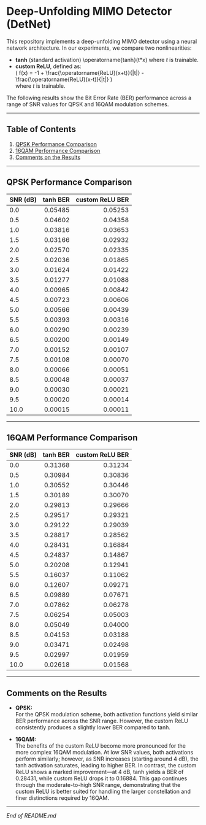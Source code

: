 # Deep-Unfolding MIMO Detector (DetNet)

This repository implements a deep-unfolding MIMO detector using a neural network architecture. In our experiments, we compare two nonlinearities:
- **tanh** (standard activation)
  \operatorname{tanh}(t*x)
  where *t* is trainable.
- **custom ReLU**, defined as:  
  \( f(x) = -1 + \frac{\operatorname{ReLU}(x+t)}{|t|} - \frac{\operatorname{ReLU}(x-t)}{|t|} \)  
  where *t* is trainable.

The following results show the Bit Error Rate (BER) performance across a range of SNR values for QPSK and 16QAM modulation schemes.

---

## Table of Contents

1. [QPSK Performance Comparison](#qpsk-performance-comparison)
2. [16QAM Performance Comparison](#16qam-performance-comparison)
3. [Comments on the Results](#comments-on-the-results)

---

## QPSK Performance Comparison

| SNR (dB) | tanh BER  | custom ReLU BER |
|----------|----------:|----------------:|
| 0.0      | 0.05485   | 0.05253         |
| 0.5      | 0.04602   | 0.04358         |
| 1.0      | 0.03816   | 0.03653         |
| 1.5      | 0.03166   | 0.02932         |
| 2.0      | 0.02570   | 0.02335         |
| 2.5      | 0.02036   | 0.01865         |
| 3.0      | 0.01624   | 0.01422         |
| 3.5      | 0.01277   | 0.01088         |
| 4.0      | 0.00965   | 0.00842         |
| 4.5      | 0.00723   | 0.00606         |
| 5.0      | 0.00566   | 0.00439         |
| 5.5      | 0.00393   | 0.00316         |
| 6.0      | 0.00290   | 0.00239         |
| 6.5      | 0.00200   | 0.00149         |
| 7.0      | 0.00152   | 0.00107         |
| 7.5      | 0.00108   | 0.00070         |
| 8.0      | 0.00066   | 0.00051         |
| 8.5      | 0.00048   | 0.00037         |
| 9.0      | 0.00030   | 0.00021         |
| 9.5      | 0.00020   | 0.00014         |
| 10.0     | 0.00015   | 0.00011         |

---

## 16QAM Performance Comparison

| SNR (dB) | tanh BER  | custom ReLU BER |
|----------|----------:|----------------:|
| 0.0      | 0.31368   | 0.31234         |
| 0.5      | 0.30984   | 0.30836         |
| 1.0      | 0.30552   | 0.30446         |
| 1.5      | 0.30189   | 0.30070         |
| 2.0      | 0.29813   | 0.29666         |
| 2.5      | 0.29517   | 0.29321         |
| 3.0      | 0.29122   | 0.29039         |
| 3.5      | 0.28817   | 0.28562         |
| 4.0      | 0.28431   | 0.16884         |
| 4.5      | 0.24837   | 0.14867         |
| 5.0      | 0.20208   | 0.12941         |
| 5.5      | 0.16037   | 0.11062         |
| 6.0      | 0.12607   | 0.09271         |
| 6.5      | 0.09889   | 0.07671         |
| 7.0      | 0.07862   | 0.06278         |
| 7.5      | 0.06254   | 0.05003         |
| 8.0      | 0.05049   | 0.04000         |
| 8.5      | 0.04153   | 0.03188         |
| 9.0      | 0.03471   | 0.02498         |
| 9.5      | 0.02997   | 0.01959         |
| 10.0     | 0.02618   | 0.01568         |

---

## Comments on the Results

- **QPSK:**  
  For the QPSK modulation scheme, both activation functions yield similar BER performance across the SNR range. However, the custom ReLU consistently produces a slightly lower BER compared to tanh.

- **16QAM:**  
  The benefits of the custom ReLU become more pronounced for the more complex 16QAM modulation. At low SNR values, both activations perform similarly; however, as SNR increases (starting around 4 dB), the tanh activation saturates, leading to higher BER. In contrast, the custom ReLU shows a marked improvement—at 4 dB, tanh yields a BER of 0.28431, while custom ReLU drops it to 0.16884.
  This gap continues through the moderate-to-high SNR range, demonstrating that the custom ReLU is better suited for handling the larger constellation and finer distinctions required by 16QAM.

---

*End of README.md*
